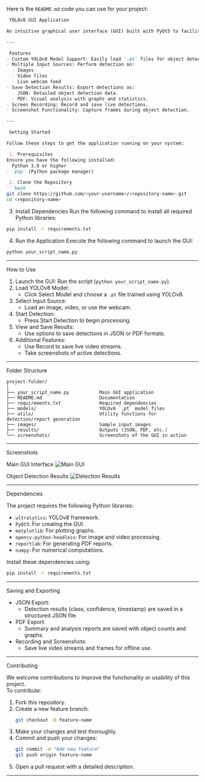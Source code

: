 Here is the `README.md` code you can use for your project:

```markdown
 YOLOv8 GUI Application

An intuitive graphical user interface (GUI) built with PyQt5 to facilitate real-time object detection using the YOLOv8 deep learning framework. This application enables users to load custom models, perform detections on various inputs (images, videos, webcam), and export results in JSON and PDF formats for further analysis.

---

 Features
- Custom YOLOv8 Model Support: Easily load `.pt` files for object detection.
- Multiple Input Sources: Perform detection on:
  - Images
  - Video files
  - Live webcam feed
- Save Detection Results: Export detections as:
  - JSON: Detailed object detection data.
  - PDF: Visual analysis with graphs and statistics.
- Screen Recording: Record and save live detections.
- Screenshot Functionality: Capture frames during object detection.

---

 Getting Started

Follow these steps to get the application running on your system:

 1. Prerequisites
Ensure you have the following installed:
- Python 3.8 or higher
- `pip` (Python package manager)

 2. Clone the Repository
```bash
git clone https://github.com/<your-username>/<repository-name>.git
cd <repository-name>
```

 3. Install Dependencies
Run the following command to install all required Python libraries:
```bash
pip install -r requirements.txt
```

 4. Run the Application
Execute the following command to launch the GUI:
```bash
python your_script_name.py
```

---

 How to Use

1. Launch the GUI: Run the script (`python your_script_name.py`).
2. Load YOLOv8 Model:
   - Click Select Model and choose a `.pt` file trained using YOLOv8.
3. Select Input Source:
   - Load an image, video, or use the webcam.
4. Start Detection:
   - Press Start Detection to begin processing.
5. View and Save Results:
   - Use options to save detections in JSON or PDF formats.
6. Additional Features:
   - Use Record to save live video streams.
   - Take screenshots of active detections.

---

 Folder Structure

```
project-folder/
│
├── your_script_name.py           Main GUI application
├── README.md                     Documentation
├── requirements.txt              Required dependencies
├── models/                       YOLOv8 `.pt` model files
├── utils/                        Utility functions for detection/report generation
├── images/                       Sample input images
├── results/                      Outputs (JSON, PDF, etc.)
└── screenshots/                  Screenshots of the GUI in action
```

---

 Screenshots

 Main GUI Interface
![Main GUI](![image](https://github.com/user-attachments/assets/dfba851f-953d-4bbc-8771-d9e88368ac04)
)

 Object Detection Results
![Detection Results](![image](https://github.com/user-attachments/assets/55ee3037-cdf2-4c80-999f-6beaf725031f)
)

---

 Dependencies

The project requires the following Python libraries:
- `ultralytics`: YOLOv8 framework.
- `PyQt5`: For creating the GUI.
- `matplotlib`: For plotting graphs.
- `opencv-python-headless`: For image and video processing.
- `reportlab`: For generating PDF reports.
- `numpy`: For numerical computations.

Install these dependencies using:
```bash
pip install -r requirements.txt
```

---

 Saving and Exporting

- JSON Export:
  - Detection results (class, confidence, timestamp) are saved in a structured JSON file.
- PDF Export:
  - Summary and analysis reports are saved with object counts and graphs.
- Recording and Screenshots:
  - Save live video streams and frames for offline use.

---

 Contributing

We welcome contributions to improve the functionality or usability of this project.  
To contribute:
1. Fork this repository.
2. Create a new feature branch:
   ```bash
   git checkout -b feature-name
   ```
3. Make your changes and test thoroughly.
4. Commit and push your changes:
   ```bash
   git commit -m "Add new feature"
   git push origin feature-name
   ```
5. Open a pull request with a detailed description.

---

 
